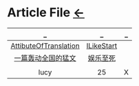 # Article File [←](../index.md)

| _ | _ | _ |
|:---:|:---:|:---:|
| [AttibuteOfTranslation](AttitudeOfTranslation.md) | [ILikeStart](ILikeStart.md) | []() |
| [一篇轰动全国的猛文](一篇轰动全国的猛文.md) | [娱乐至死](娱乐至死.md) | []() |
| []() | []() | []() |
| lucy | 25 | X |




